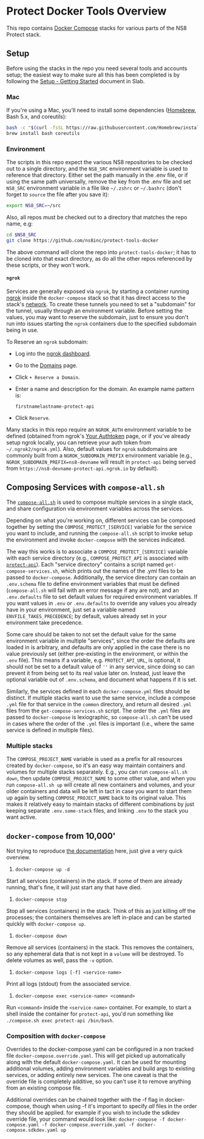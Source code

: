 
# Protect Docker Tools Overview

This repo contains [Docker Compose](https://docs.docker.com/compose/) stacks for various parts of the NS8 Protect stack.

## Setup

Before using the stacks in the repo you need several tools and accounts setup; the easiest way to make sure all this has been completed is by following the [Setup - Getting Started](https://ns8.slab.com/posts/setup-getting-started-sph7gsfr) document in Slab.

### Mac

If you're using a Mac, you'll need to install some dependencies ([Homebrew](https://brew.sh/), Bash 5.x, and coreutils):

```bash
bash -c "$(curl -fsSL https://raw.githubusercontent.com/Homebrew/install/master/install.sh)"
brew install bash coreutils
```

### Environment

The scripts in this repo expect the various NS8 repositories to be checked out to a single directory, and the `NS8_SRC` environment variable is used to reference that directory. Either set the path manually in the .env file, or if using the same path universally, remove the key from the .env file and set `NS8_SRC` environment variable in a file like `~/.zshrc` or `~/.bashrc` (don't forget to `source` the file after you save it):

```bash
export NS8_SRC=~/src
```

Also, all repos must be checked out to a directory that matches the repo name, e.g:

```bash
cd $NS8_SRC
git clone https://github.com/ns8inc/protect-tools-docker
```

The above command will clone the repo into `protect-tools-docker`; it has to be cloned into that exact directory, as do all the other repos referenced by these scripts, or they won't work.

#### `ngrok`

Services are generally exposed via `ngrok`, by starting a container running [ngrok](https://hub.docker.com/r/wernight/ngrok/) inside the `docker-compose` stack so that it has direct access to the stack's [network](https://docs.docker.com/compose/networking/#specify-custom-networks). To create these tunnels you need to set a "subdomain" for the tunnel, usually through an environment variable. Before setting the values, you may want to reserve the subdomain, just to ensure you don't run into issues starting the `ngrok` containers due to the specified subdomain being in use.

To Reserve an `ngrok` subdomain:

- Log into the [ngrok dashboard](https://dashboard.ngrok.com/login).
- Go to the [Domains](https://dashboard.ngrok.com/endpoints/domains) page.
- Click `+ Reserve a Domain`.
- Enter a name and description for the domain. An example name pattern is:

  ```text
  firstnamelastname-protect-api
  ```

- Click `Reserve`.

Many stacks in this repo require an `NGROK_AUTH` environment variable to be defined (obtained from ngrok's [Your Authtoken](https://dashboard.ngrok.com/auth/your-authtoken) page, or if you've already setup ngrok locally, you can retrieve your auth token from `~/.ngrok2/ngrok.yml`). Also, default values for `ngrok` subdomains are commonly built from a `NGROK_SUBDOMAIN_PREFIX` environment variable (e.g., `NGROK_SUBDOMAIN_PREFIX=ns8-devname` will result in `protect-api` being served from `https://ns8-devname-protect-api.ngrok.io` by default).

## Composing Services with `compose-all.sh`

The [`compose-all.sh`](../compose-all.sh) is used to compose multiple services in a single stack, and share configuration via environment variables across the services.

Depending on what you're working on, different services can be composed together by setting the `COMPOSE_PROTECT_[SERVICE]` variable for the service you want to include, and running the `compose-all.sh` script to invoke setup the environment and invoke `docker-compose` with the services indicated.

The way this works is to associate a `COMPOSE_PROTECT_[SERVICE]` variable with each service directory (e.g., `COMPOSE_PROTECT_API` is associated with [`protect-api`](../protect-api)). Each "service directory" contains a script named `get-compose-services.sh`, which prints out the names of the .yml files to be passed to `docker-compose`. Additionally, the service directory can contain an `.env.schema` file to define environment variables that must be defined (`compose-all.sh` will fail with an error message if any are not), and an `.env.defaults` file to set default values for required environment variables. If you want values in `.env` or `.env.defaults` to override any values you already have in your environment, just set a variable named `ENVFILE_TAKES_PRECEDENCE`; by default, values already set in your environment take precedence.

Some care should be taken to not set the default value for the same environment variable in multiple "services", since the order the defaults are loaded in is arbitrary, and defaults are only applied in the case there is no value previously set (either pre-existing in the environment, or within the `.env` file). This means if a variable, e.g. `PROTECT_API_URL`, is optional, it should not be set to a default value of `''` in any service, since doing so can prevent it from being set to its real value later on. Instead, just leave the optional variable out of `.env.schema`, and document what happens if it is set.

Similarly, the services defined in each `docker-compose.yml` files should be distinct. If multiple stacks want to use the same service, include a compose `.yml` file for that service in the `common` directory, and return all desired `.yml` files from the `get-compose-services.sh` script. The order the `.yml` files are passed to `docker-compose` is lexiographic, so `compose-all.sh` can't be used in cases where the order of the `.yml` files is important (i.e., where the same service is defined in multiple files).

### Multiple stacks

The `COMPOSE_PROJECT_NAME` variable is used as a prefix for all resources created by `docker-compose`, so it's an easy way maintain containers and volumes for multiple stacks separately.  E.g., you can run `compose-all.sh down`, then update `COMPOSE_PROJECT_NAME` to some other value, and when you run `compose-all.sh up` will create all new containers and volumes, and your older containers and data will be left in tact in case you want to start them up again by setting `COMPOSE_PROJECT_NAME` back to its original value.  This makes it relatively easy to maintain stacks of different combinations by just keeping separate `.env.some-stack` files, and linking `.env` to the stack you want active.

## `docker-compose` from 10,000'

Not trying to reproduce [the documentation](https://docs.docker.com/compose/reference/overview/) here, just give a very quick overview.

1. `docker-compose up -d`

Start all services (containers) in the stack.  If some of them are already running, that's fine, it will just start any that have died.

1. `docker-compose stop`

Stop all services (containers) in the stack.  Think of this as just killing off the processes; the containers themselves are left in-place and can be started quickly with `docker-compose up`.

1. `docker-compose down`

Remove all services (containers) in the stack. This removes the containers, so any ephemeral data that is not kept in a `volume` will be destroyed. To delete volumes as well, pass the `-v` option.

1. `docker-compose logs [-f] <service-name>`

Print all logs (stdout) from the associated service.

1. `docker-compose exec <service-name> <command>`

Run `<command>` inside the `<service-name>` container.  For example, to start a shell inside the container for `protect-api`, you'd run something like `./compose.sh exec protect-api /bin/bash`.

### Composition with `docker-compose`

Overrides to the docker-compose.yaml can be configured in a non tracked file `docker-compose.override.yaml`. This will get picked up automatically along with the default `docker-compose.yaml`. It can be used for mounting additional volumes, adding environment variables and build args to existing services, or adding entirely new services. The one caveat is that the override file is completely additive, so you can't use it to remove anything from an existing compose file.

Additional overrides can be chained together with the -f flag in docker-compose, though when using -f it's important to specify _all_ files in the order they should be applied. for example if you wish to include the sdkdev override file, your command would look like: `docker-compose -f docker-compose.yaml -f docker-compose.override.yaml -f docker-compose.sdkdev.yaml up`
